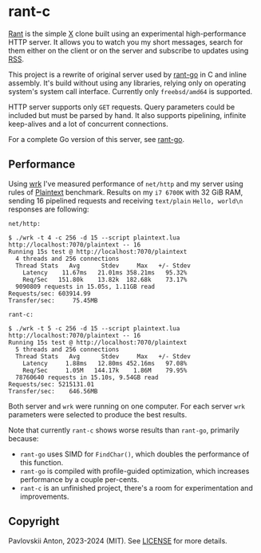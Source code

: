 # rant-c

[Rant](https://rant.anton2920.ru) is the simple [X](https://x.com) clone built using an experimental high-performance HTTP server. It allows you to watch you my short messages, search for them either on the client or on the server and subscribe to updates using [RSS](https://rant.anton2920.ru/rss).

This project is a rewrite of original server used by [rant-go](https://github.com/anton2920/rant-go) in C and inline assembly. It's build without using any libraries, relying only on operating system's system call interface. Currently only `freebsd/amd64` is supported.

HTTP server supports only `GET` requests. Query parameters could be included but must be parsed by hand. It also supports pipelining, infinite keep-alives and a lot of concurrent connections.

For a complete Go version of this server, see [rant-go](https://github.com/anton2920/rant-go).

## Performance

Using [wrk](https://github.com/wg/wrk) I've measured performance of `net/http` and my server using rules of [Plaintext](https://github.com/TechEmpower/FrameworkBenchmarks/wiki/Project-Information-Framework-Tests-Overview#plaintext) benchmark. Results on my `i7 6700K` with 32 GiB RAM, sending 16 pipelined requests and receiving `text/plain` `Hello, world\n` responses are following:

```
net/http:

$ ./wrk -t 4 -c 256 -d 15 --script plaintext.lua http://localhost:7070/plaintext -- 16
Running 15s test @ http://localhost:7070/plaintext
  4 threads and 256 connections
  Thread Stats   Avg      Stdev     Max   +/- Stdev
    Latency    11.67ms   21.01ms 358.21ms   95.32%
    Req/Sec   151.80k    13.82k  182.68k    73.17%
  9090809 requests in 15.05s, 1.11GB read
Requests/sec: 603914.99
Transfer/sec:     75.45MB

rant-c:

$ ./wrk -t 5 -c 256 -d 15 --script plaintext.lua http://localhost:7070/plaintext -- 16
Running 15s test @ http://localhost:7070/plaintext
  5 threads and 256 connections
  Thread Stats   Avg      Stdev     Max   +/- Stdev
    Latency     1.88ms   12.80ms 452.16ms   97.08%
    Req/Sec     1.05M   144.17k    1.86M    79.95%
  78760640 requests in 15.10s, 9.54GB read
Requests/sec: 5215131.01
Transfer/sec:    646.56MB
```

Both server and `wrk` were running on one computer. For each server  `wrk` parameters were selected to produce the best results.

Note that currently `rant-c` shows worse results than `rant-go`, primarily because:

- `rant-go` uses SIMD for `FindChar()`, which doubles the performance of this function.
- `rant-go` is compiled with profile-guided optimization, which increases performance by a couple per-cents.
- `rant-c` is an unfinished project, there's a room for experimentation and improvements.

## Copyright

Pavlovskii Anton, 2023-2024 (MIT). See [LICENSE](LICENSE) for more details.
